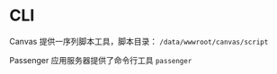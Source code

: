 # CLI

Canvas 提供一序列脚本工具，脚本目录： `/data/wwwroot/canvas/script`  

Passenger 应用服务器提供了命令行工具 `passenger`  